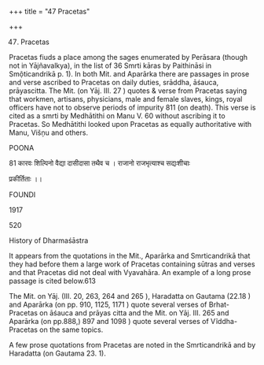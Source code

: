 +++
title = "47 Pracetas"

+++

47. Pracetas 

Pracetas fiuds a place among the sages enumerated by Perāsara (though not in Yājñavalkya), in the list of 36 Smrti kāras by Paithināsi in Smộticandrikā p. 1). In both Mit. and Aparārka there are passages in prose and verse ascribed to Pracetas on daily duties, srāddha, āśauca, prāyascitta. The Mit. (on Yāj. III. 27 ) quotes & verse from Pracetas saying that workmen, artisans, physicians, male and female slaves, kings, royal officers have not to observe periods of impurity 811 (on death). This verse is cited as a smrti by Medhātithi on Manu V. 60 without ascribing it to Pracetas. So Medhātithi looked upon Pracetas as equally authoritative with Manu, Višņu and others. 

POONA 

81 कारवः शिल्पिनो वैद्या दासीदासा तथैव च । राजानो राजभृत्याश्च सद्यःशीचाः 

प्रकीर्तिताः ।। 

FOUNDI 

1917 

520 

History of Dharmaśāstra 

It appears from the quotations in the Mit., Aparārka and Smrticandrikā that they had before them a large work of Pracetas containing sūtras and verses and that Pracetas did not deal with Vyavahāra. An example of a long prose passage is cited below.613 

The Mit. on Yāj. (III. 20, 263, 264 and 265 ), Haradatta on Gautama (22.18 ) and Aparārka (on pp. 910, 1125, 1171 ) quote several verses of Brhat-Pracetas on āśauca and prāyas citta and the Mit. on Yāj. III. 265 and Aparārka (on pp.888,) 897 and 1098 ) quote several verses of Vĩddha-Pracetas on the same topics. 

A few prose quotations from Pracetas are noted in the Smrticandrikā and by Haradatta (on Gautama 23. 1). 

